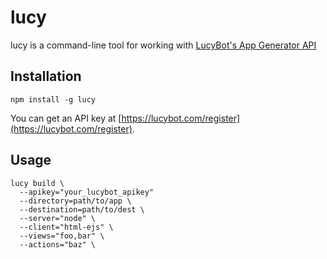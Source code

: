 # lucy
lucy is a command-line tool for working with [LucyBot's App Generator API](https://lucybot.com/)

## Installation
```
npm install -g lucy
```

You can get an API key at [https://lucybot.com/register](https://lucybot.com/register).

## Usage
```
lucy build \
  --apikey="your_lucybot_apikey"
  --directory=path/to/app \
  --destination=path/to/dest \
  --server="node" \
  --client="html-ejs" \
  --views="foo,bar" \
  --actions="baz" \
```
